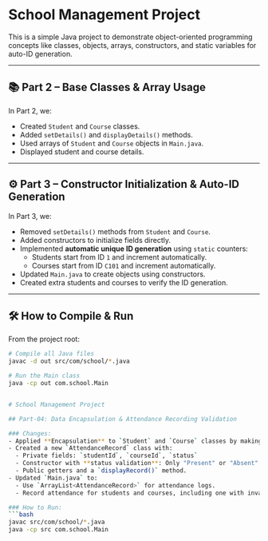 # School Management Project

This is a simple Java project to demonstrate object-oriented programming concepts like classes, objects, arrays, constructors, and static variables for auto-ID generation.

---

## 📚 Part 2 – Base Classes & Array Usage
In Part 2, we:
- Created `Student` and `Course` classes.
- Added `setDetails()` and `displayDetails()` methods.
- Used arrays of `Student` and `Course` objects in `Main.java`.
- Displayed student and course details.

---

## ⚙️ Part 3 – Constructor Initialization & Auto-ID Generation
In Part 3, we:
- Removed `setDetails()` methods from `Student` and `Course`.
- Added constructors to initialize fields directly.
- Implemented **automatic unique ID generation** using `static` counters:
  - Students start from ID `1` and increment automatically.
  - Courses start from ID `C101` and increment automatically.
- Updated `Main.java` to create objects using constructors.
- Created extra students and courses to verify the ID generation.

---

## 🛠 How to Compile & Run

From the project root:

```bash
# Compile all Java files
javac -d out src/com/school/*.java

# Run the Main class
java -cp out com.school.Main


# School Management Project

## Part-04: Data Encapsulation & Attendance Recording Validation

### Changes:
- Applied **Encapsulation** to `Student` and `Course` classes by making fields private and adding public getters.
- Created a new `AttendanceRecord` class with:
  - Private fields: `studentId`, `courseId`, `status`
  - Constructor with **status validation**: Only "Present" or "Absent" allowed (case-insensitive). Otherwise set to `"Invalid"` and print a warning.
  - Public getters and a `displayRecord()` method.
- Updated `Main.java` to:
  - Use `ArrayList<AttendanceRecord>` for attendance logs.
  - Record attendance for students and courses, including one with invalid status to test validation.

### How to Run:
```bash
javac src/com/school/*.java
java -cp src com.school.Main
